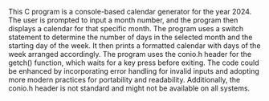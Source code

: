 This C program is a console-based calendar generator for the year 2024. The user is prompted to input a month number, and the program then displays a calendar for that specific month. The program uses a switch statement to determine the number of days in the selected month and the starting day of the week. It then prints a formatted calendar with days of the week arranged accordingly. The program uses the conio.h header for the getch() function, which waits for a key press before exiting. The code could be enhanced by incorporating error handling for invalid inputs and adopting more modern practices for portability and readability. Additionally, the conio.h header is not standard and might not be available on all systems.
